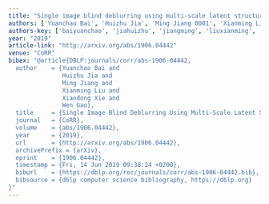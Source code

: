 ```yaml
---
title: "Single image blind deblurring using multi-scale latent structure prior"
authors: ['Yuanchao Bai', 'Huizhu Jia', 'Ming Jiang 0001', 'Xianming Liu', 'Xiaodong Xie', 'Wen Gao 0001']
authors-key: ['baiyuanchao', 'jiahuizhu', 'jiangming', 'liuxianming', 'xiexiaodong', 'gaowen']
year: "2019"
article-link: "http://arxiv.org/abs/1906.04442"
venue: "CoRR"
bibex: "@article{DBLP:journals/corr/abs-1906-04442,
  author    = {Yuanchao Bai and
               Huizhu Jia and
               Ming Jiang and
               Xianming Liu and
               Xiaodong Xie and
               Wen Gao},
  title     = {Single Image Blind Deblurring Using Multi-Scale Latent Structure Prior},
  journal   = {CoRR},
  volume    = {abs/1906.04442},
  year      = {2019},
  url       = {http://arxiv.org/abs/1906.04442},
  archivePrefix = {arXiv},
  eprint    = {1906.04442},
  timestamp = {Fri, 14 Jun 2019 09:38:24 +0200},
  biburl    = {https://dblp.org/rec/journals/corr/abs-1906-04442.bib},
  bibsource = {dblp computer science bibliography, https://dblp.org}
}"
---
```

